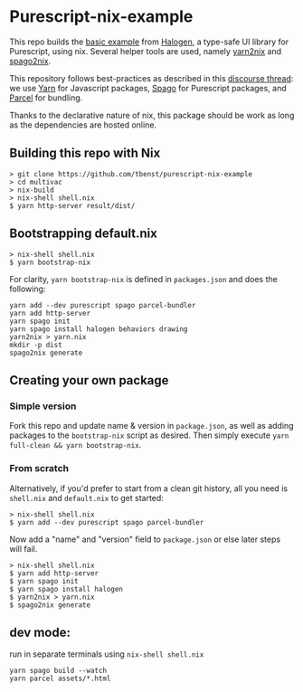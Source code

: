 # Purescript-nix-example
This repo builds the [basic example](https://github.com/slamdata/purescript-halogen/tree/master/examples/basic) from [Halogen](https://github.com/slamdata/purescript-halogen), a type-safe UI library for Purescript, using nix. Several helper tools are used, namely [yarn2nix](https://github.com/moretea/yarn2nix) and [spago2nix](https://github.com/justinwoo/spago2nix).

This repository follows best-practices as described in this [discourse thread](https://discourse.purescript.org/t/recommended-tooling-for-purescript-applications-in-2019/948): we use [Yarn](https://yarnpkg.com/lang/en/) for Javascript packages, [Spago](https://github.com/spacchetti/spago) for Purescript packages, and [Parcel](https://parceljs.org/) for bundling.

Thanks to the declarative nature of nix, this package should be work as long as the dependencies are hosted online.

## Building this repo with Nix
```
> git clone https://github.com/tbenst/purescript-nix-example
> cd multivac
> nix-build
> nix-shell shell.nix
$ yarn http-server result/dist/
```

## Bootstrapping default.nix
```
> nix-shell shell.nix
$ yarn bootstrap-nix
```

For clarity, `yarn bootstrap-nix` is defined in `packages.json` and does the following:
```
yarn add --dev purescript spago parcel-bundler
yarn add http-server
yarn spago init
yarn spago install halogen behaviors drawing
yarn2nix > yarn.nix
mkdir -p dist
spago2nix generate
```

## Creating your own package
### Simple version
Fork this repo and update name & version in `package.json`, as well as adding
packages to the `bootstrap-nix` script as desired. Then simply execute
`yarn full-clean && yarn bootstrap-nix`.

### From scratch
Alternatively, if you'd prefer to start
from a clean git history, all you need is `shell.nix` and `default.nix` to get started:
```
> nix-shell shell.nix
$ yarn add --dev purescript spago parcel-bundler
```
Now add a "name" and "version" field to `package.json` or else later steps will fail.

```
> nix-shell shell.nix
$ yarn add http-server
$ yarn spago init
$ yarn spago install halogen
$ yarn2nix > yarn.nix
$ spago2nix generate
```


## dev mode:
run in separate terminals using `nix-shell shell.nix`
```
yarn spago build --watch
yarn parcel assets/*.html
```
